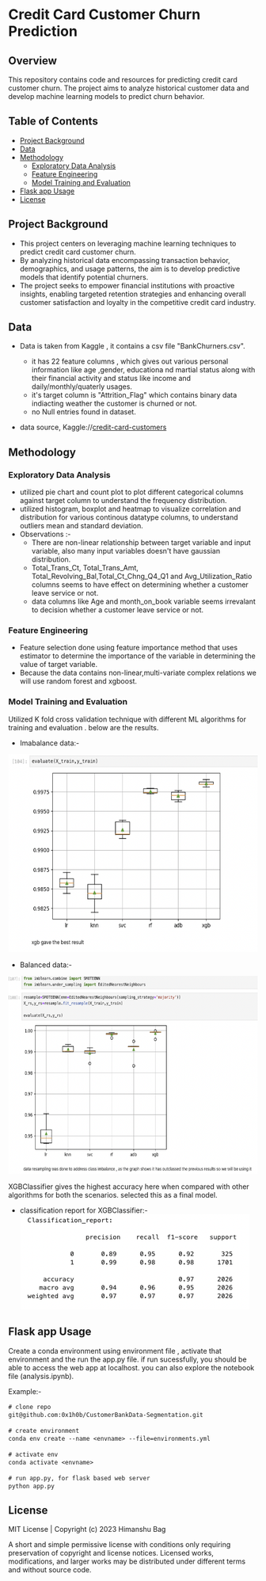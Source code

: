 # Credit Card Customer Churn Prediction

## Overview
This repository contains code and resources for predicting credit card customer churn. The project aims to analyze historical customer data and develop machine learning models to predict churn behavior.

## Table of Contents
- [Project Background](#project-background)
- [Data](#data)
- [Methodology](#methodology)
  - [Exploratory Data Analysis](#exploratory-data-analysis)
  - [Feature Engineering](#feature-engineering)
  - [Model Training and Evaluation](#model-training-and-evaluation)
- [Flask app Usage](#flask-app-usage)
- [License](#license)

## Project Background
- This project centers on leveraging machine learning techniques to predict credit card customer churn. 
- By analyzing historical data encompassing transaction behavior, demographics, and usage patterns, the aim is to develop predictive models that identify potential churners. 
- The project seeks to empower financial institutions with proactive insights, enabling targeted retention strategies and enhancing overall customer satisfaction and loyalty in the competitive credit card industry.

## Data
- Data is taken from Kaggle , it contains a csv file "BankChurners.csv".
  - it has 22 feature columns , which gives out various personal information like age ,gender, educationa nd martial status along with their financial activity and status like income and daily/monthly/quaterly usages.
  - it's target column is "Attrition_Flag" which contains binary data indiacting weather the customer is churned or not.
  - no Null entries found in dataset. 
    
- data source, Kaggle://[credit-card-customers](https://www.kaggle.com/datasets/sakshigoyal7/credit-card-customers)
  

## Methodology

### Exploratory Data Analysis
- utilized pie chart and count plot to plot different categorical columns against target column to understand the frequency distribution.
- utilized histogram, boxplot and heatmap to visualize correlation and distribution for various continous datatype columns, to understand outliers
  mean and standard deviation.
- Observations :-
    - There are non-linear relationship between target variable and input variable, also many input variables doesn't have gaussian distribution.
    - Total_Trans_Ct, Total_Trans_Amt, Total_Revolving_Bal,Total_Ct_Chng_Q4_Q1 and Avg_Utilization_Ratio columns seems to have effect on  determining whether a customer leave service or not.
    - data columns like Age and month_on_book variable seems irrevalant to decision whether a customer leave service or not.

### Feature Engineering
- Feature selection done using feature importance method that uses estimator to determine the importance of the variable in determining the value of target variable.
- Because the data contains non-linear,multi-variate complex relations we will use random forest and xgboost.

### Model Training and Evaluation
Utilized K fold cross validation technique with different ML algorithms for training and evaluation .
below are the results.

- Imabalance data:- <br>
<img src="static/model_eval_normal.png" alt="static/model_eval_normal.png" width="600" height="400" />

- Balanced data:- <br>
<img src="static/model_eval_balanced.png" alt="static/model_eval_balanced.png" width="600" height="400" />

XGBClassifier gives the highest accuracy here when compared with other algorithms for both the scenarios.
selected this as a final model.

- classification report for XGBClassifier:- <br>
![classification_report](static/final_res_report.png "classification report")

## Flask app Usage
Create a conda environment using environment file , activate that environment and the run the app.py file.
if run sucessfully, you should be able to access the web app at localhost.
you can also explore the notebook file (analysis.ipynb).

Example:-   
```
# clone repo
git@github.com:0x1h0b/CustomerBankData-Segmentation.git

# create environment
conda env create --name <envname> --file=environments.yml

# activate env
conda activate <envname>

# run app.py, for flask based web server
python app.py

```

## License

MIT License | Copyright (c) 2023 Himanshu Bag

A short and simple permissive license with conditions only requiring preservation of copyright and license notices. Licensed works, modifications, and larger works may be distributed under different terms and without source code.

